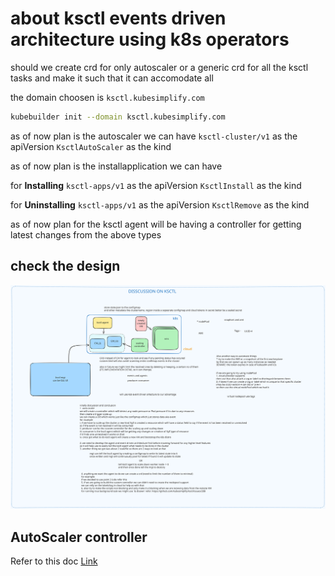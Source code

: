 # about ksctl events driven architecture using k8s operators

should we create crd for only autoscaler or a generic crd for all the ksctl tasks and make it such that it can accomodate all

the domain choosen is `ksctl.kubesimplify.com`
```bash
kubebuilder init --domain ksctl.kubesimplify.com
```

as of now plan is the autoscaler we can have
    `ksctl-cluster/v1` as the apiVersion
    `KsctlAutoScaler` as the kind

as of now plan is the installapplication we can have

for **Installing**
    `ksctl-apps/v1` as the apiVersion
    `KsctlInstall` as the kind

for **Uninstalling**
    `ksctl-apps/v1` as the apiVersion
    `KsctlRemove` as the kind

as of now plan for the ksctl agent will be having a controller for getting latest changes
from the above types

## check the design

![Design link](./design-proposal.svg)

## AutoScaler controller

Refer to this doc [Link](./autoScalerController/idea.md)
